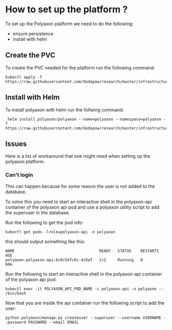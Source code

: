 # How to set up the platform ?

To set up the Polyaxon platform we need to do the following:
 * ensure persistence
 * install with helm

## Create the PVC

To create the PVC needed for the platform run the following command:

```
kubectl apply -f https://raw.githubusercontent.com/Oodapow/research/master/infrastructure/l3/polyaxon/yml/persist.yml
```

## Install with Helm

To install polyaxon with helm run the follwing command:

```
 helm install polyaxon/polyaxon --name=polyaxon --namespace=polyaxon -f https://raw.githubusercontent.com/Oodapow/research/master/infrastructure/l3/polyaxon/yml/config.yml
```

## Issues

Here is a list of workaround that one might need when setting up the polyaxon platform.

### Can't login

This can happen because for some reason the user is not added to the database.


To solve this you need to start an interactive shell in the polyaxon-api container of the polyaxon api pod and use a polyaxon utility script to add the superuser in the database.


Run the following to get the pod info:
```
kubectl get pods -lrole=polyaxon-api -n polyaxon
```

this should output something like this:
```
NAME                                     READY   STATUS    RESTARTS   AGE
polyaxon-polyaxon-api-6c8c54fc6c-4s5wf   2/2     Running   0          60m
```

Run the following to start an interactive shell in the polyaxon-api container of the polyaxon api pod:
```
kubectl exec -it POLYAXON_API_POD_NAME -c polyaxon-api -n polyaxon -- /bin/bash
```

Now that you are inside the api container run the following script to add the user:
```
python polyaxon/manage.py createuser --superuser --username USERNAME --password PASSWORD --email EMAIL
```